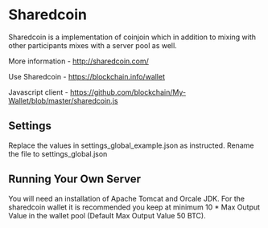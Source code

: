 # Sharedcoin

Sharedcoin is a implementation of coinjoin which in addition to mixing with other participants mixes with a server pool as well.

More information - http://sharedcoin.com/

Use Sharedcoin - https://blockchain.info/wallet

Javascript client - https://github.com/blockchain/My-Wallet/blob/master/sharedcoin.js

## Settings

Replace the values in settings_global_example.json as instructed. Rename the file to settings_global.json

## Running Your Own Server

You will need an installation of Apache Tomcat and Orcale JDK. For the sharedcoin wallet it is recommended you keep at minimum 10 * Max Output Value in the wallet pool (Default Max Output Value 50 BTC). 

